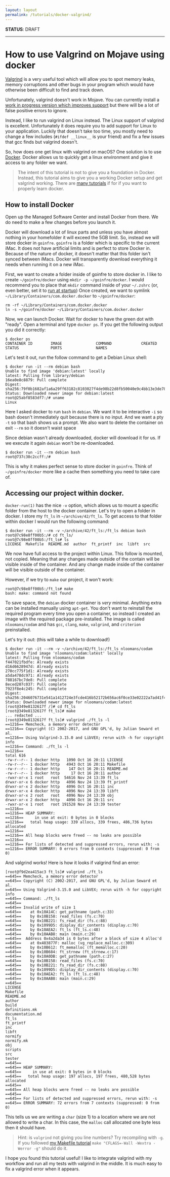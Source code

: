 ```yaml
---
layout: layout
permalink: /tutorials/docker-valgrind/
---
```


**STATUS**: DRAFT

---

# How to use Valgrind on Mojave using docker

[Valgrind] is a very useful tool which will allow
you to spot memory leaks, memory corruptions and other bugs in your program
which would have otherwise been difficult to find and track down.

Unfortunately, valgrind doesn't work in Mojave. You can currently install a
[work in progress version which improves support][work in progress] but there
will be a lot of false positive errors to ignore.

Instead, I like to run valgrind on Linux instead. The Linux support of valgrind
is excellent. Unfortunately it does require you to add support for Linux to your
application. Luckily that doesn't take too time, you mostly need to change a
few includes (`#ifdef __linux__` is your friend) and fix a few issues that gcc
finds but valgrind doesn't.

So, how does one get linux with valgrind on macOS? One solution is to use
[Docker]. Docker allows us to quickly get a linux environment and give it
access to any folder we want.

> The intent of this tutorial is not to give you a foundation in Docker.
> Instead, this tutorial aims to give you a working Docker setup and get
> valgrind working. There are [many tutorials] if for if you want to properly
> learn docker.

[Valgrind]: https://www.valgrind.org/
[work in progress]: https://github.com/sowson/valgrind
[Docker]: https://docs.docker.com/engine/docker-overview/
[many tutorials]: https://github.com/docker/labs/blob/master/beginner/chapters/alpine.md

## How to install Docker

Open up the Managed Software Center and install Docker from there. We do need
to make a few changes before you launch it.

Docker will download a lot of linux parts and unless you have almost nothing in
your homefolder it will exceed the 5GB limit. So, instead we will store docker
in `goinfre`. `goinfre` is a folder which is specific to the current iMac. It
does not have artificial limits and is perfect to store Docker in. Because of
the nature of docker, it doesn't matter that this folder isn't synced between
iMacs. Docker will transparently download everything it needs when running it
on a new iMac.

First, we want to create a folder inside of goinfre to store docker in. I like
to create `~/goinfre/docker` using `mkdir -p ~/goinfre/docker`. I would
recommend you to place that `mkdir` command inside of your `~/.zshrc` (or, even
better, set it to [run at startup](https://stackoverflow.com/c/42network/a/75/521))
Once created, we want to symlink `~/Library/Containers/com.docker.docker` to
`~/goinfre/docker`:

```
rm -rf ~/Library/Containers/com.docker.docker
ln -s ~/goinfre/docker ~/Library/Containers/com.docker.docker
```

Now, we can launch Docker. Wait for docker to have the green dot with "ready".
Open a terminal and type `docker ps`. If you get the following output you did
it correctly:

```
$ docker ps
CONTAINER ID        IMAGE               COMMAND             CREATED             STATUS              PORTS               NAMES
```

Let's test it out, run the follow command to get a Debian Linux shell:

```
$ docker run -it --rm debian bash
Unable to find image 'debian:latest' locally
latest: Pulling from library/debian
16ea0e8c8879: Pull complete
Digest: sha256:79f0b1682af1a6a29ff63182c8103027f4de98b22d8fb50040e9c4bb13e3de78
Status: Downloaded newer image for debian:latest
root@25abf8583df7:/# uname
Linux
```

Here I asked docker to run `bash` in `debian`. We want it to be
interactive `-i` so bash doesn't immediately quit because there is no input.
And we want a pty `-t` so that bash shows us a prompt. We also want to delete
the container on exit `--rm` so it doesn't waist space

Since debian wasn't already downloaded, docker will download it for us. If we
execute it again `debian` won't be re-downloaded.

```
$ docker run -it --rm debian bash
root@737c30c2ccff:/#
```

This is why it makes perfect sense to store docker in `goinfre`. Think of
`~/goinfre/docker` more like a cache then something you need to take care of.

## Accessing our project within docker.

`docker-run(1)` has the nice `-v` option, which allows us to mount a specific
folder from the host to the docker container. Let's try to open a folder in
docker. I store my `ft_ls` in `~/archive/42/ft_ls`. To get access to that
folder within docker I would run the following command:

```
$ docker run -it --rm -v ~/archive/42/ft_ls:/ft_ls debian bash
root@7c98e8ff00b5:/# cd ft_ls/
root@7c98e8ff00b5:/ft_ls# ls
LICENSE  Makefile  README.md  author  ft_printf  inc  libft  src
```

We now have full access to the project within Linux. This follow is mounted,
not copied. Meaning that any changes made outside of the contain will be
visible inside of the container. And any change made inside of the container
will be visible outside of the container.

However, if we try to `make` our project, it won't work:

```
root@7c98e8ff00b5:/ft_ls# make
bash: make: command not found
```

To save space, the `debian` docker container is _very_ minimal. Anything extra
can be installed manually using `apt-get`. You don't want to reinstall the
required program every time you open a container, so instead I created an image
with the required package pre-installed. The image is called `nloomans/codam`
and has `gcc`, `clang`, `make`, `valgrind`, and `criterion` preinstalled.

Let's try it out: (this will take a while to download!)

```
$ docker run -it --rm -v ~/archive/42/ft_ls:/ft_ls nloomans/codam
Unable to find image 'nloomans/codam:latest' locally
latest: Pulling from nloomans/codam
f447021fbdfe: Already exists
d16d6628947d: Already exists
270cc775f1d1: Already exists
a5da478dc971: Already exists
788167bc7de8: Pull complete
8eced207c037: Pull complete
7923f8e4c245: Pull complete
Digest: sha256:2046076731e541a1412724e3fcde416b52172b656ac6f0ce33e02222a7ad41f4
Status: Downloaded newer image for nloomans/codam:latest
[root@349e8132617f /]# cd ft_ls
[root@349e8132617f ft_ls]# make
... redacted ...
[root@349e8132617f ft_ls]# valgrind ./ft_ls -l
==1216== Memcheck, a memory error detector
==1216== Copyright (C) 2002-2017, and GNU GPL'd, by Julian Seward et al.
==1216== Using Valgrind-3.15.0 and LibVEX; rerun with -h for copyright info
==1216== Command: ./ft_ls -l
==1216==
total 616
-rw-r--r-- 1 docker http   1090 Oct 16 20:11 LICENSE
-rw-r--r-- 1 docker http   4943 Oct 16 20:11 Makefile
-rw-r--r-- 1 docker http    147 Oct 16 20:11 README.md
-rw-r--r-- 1 docker http     17 Oct 16 20:11 author
-rwxr-xr-x 1 root   root  54616 Nov 24 13:39 ft_ls
drwxr-xr-x 6 docker http   4096 Nov 24 13:39 ft_printf
drwxr-xr-x 2 docker http   4096 Oct 16 20:11 inc
drwxr-xr-x 4 docker http   4096 Nov 24 13:39 libft
drwxr-xr-x 2 root   root   4096 Nov 24 13:39 obj
drwxr-xr-x 2 docker http   4096 Oct 16 20:11 src
-rwxr-xr-x 1 root   root 191528 Nov 24 13:39 tester
==1216==
==1216== HEAP SUMMARY:
==1216==     in use at exit: 0 bytes in 0 blocks
==1216==   total heap usage: 339 allocs, 339 frees, 486,736 bytes allocated
==1216==
==1216== All heap blocks were freed -- no leaks are possible
==1216==
==1216== For lists of detected and suppressed errors, rerun with: -s
==1216== ERROR SUMMARY: 0 errors from 0 contexts (suppressed: 0 from 0)
```

And valgrind works! Here is how it looks if valgrind find an error:

```
[root@f9d2ea415ac3 ft_ls]# valgrind ./ft_ls
==645== Memcheck, a memory error detector
==645== Copyright (C) 2002-2017, and GNU GPL'd, by Julian Seward et al.
==645== Using Valgrind-3.15.0 and LibVEX; rerun with -h for copyright info
==645== Command: ./ft_ls
==645==
==645== Invalid write of size 1
==645==    at 0x10A14C: get_pathname (path.c:33)
==645==    by 0x10B158: read_files (fs.c:70)
==645==    by 0x10B221: fs_read_dir (fs.c:88)
==645==    by 0x1099D5: display_dir_contents (display.c:70)
==645==    by 0x10AEA2: ft_ls (ft_ls.c:48)
==645==    by 0x10AAB8: main (main.c:29)
==645==  Address 0x4a2da34 is 0 bytes after a block of size 4 alloc'd
==645==    at 0x483877F: malloc (vg_replace_malloc.c:309)
==645==    by 0x10B612: ft_memalloc (ft_memalloc.c:20)
==645==    by 0x10B684: ft_strnew (ft_strnew.c:17)
==645==    by 0x10A0DB: get_pathname (path.c:27)
==645==    by 0x10B158: read_files (fs.c:70)
==645==    by 0x10B221: fs_read_dir (fs.c:88)
==645==    by 0x1099D5: display_dir_contents (display.c:70)
==645==    by 0x10AEA2: ft_ls (ft_ls.c:48)
==645==    by 0x10AAB8: main (main.c:29)
==645==
LICENSE
Makefile
README.md
author
build
definitions.mk
documentation.md
ft_ls
ft_printf
inc
libft
normify
normify.mk
obj
scripts
src
tester
==645==
==645== HEAP SUMMARY:
==645==     in use at exit: 0 bytes in 0 blocks
==645==   total heap usage: 197 allocs, 197 frees, 480,528 bytes allocated
==645==
==645== All heap blocks were freed -- no leaks are possible
==645==
==645== For lists of detected and suppressed errors, rerun with: -s
==645== ERROR SUMMARY: 72 errors from 7 contexts (suppressed: 0 from 0)
```

This tells us we are writing a `char` (size 1) to a location where we are not
allowed to write a char. In this case, the `malloc` call allocated one byte
less then it should have.

> Hint: is `valgrind` not giving you line numbers? Try recompiling with `-g`.
> If you followed [my Makefile tutorial] `make "CFLAGS=-Wall -Wextra -Werror -g"`
> should do it.

[my Makefile tutorial]: https://man.sr.ht/~nloomans/makefile/

I hope you found this tutorial useful! I like to integrate valgrind with my
workflow and run all my tests with valgrind in the middle. It is much easy to
fix a valgrind error when it appears.
